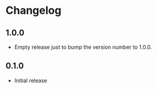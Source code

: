 # Changelog

## 1.0.0

 - Empty release just to bump the version number to 1.0.0.

## 0.1.0

 - Initial release